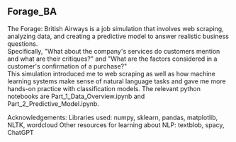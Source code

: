 ## Forage_BA
The Forage: British Airways is a job simulation that involves web scraping, analyzing data, and creating a predictive model to answer realistic business questions.  
Specifically, "What about the company's services do customers mention and what are their critiques?" and "What are the factors considered in a customer's confirmation of a purchase?"  
This simulation introduced me to web scraping as well as how machine learning systems make sense of natural language tasks and gave me more hands-on practice with classification models. 
The relevant python notebooks are Part_1_Data_Overview.ipynb and Part_2_Predictive_Model.ipynb.

Acknowledgements:
Libraries used: numpy, sklearn, pandas, matplotlib, NLTK, wordcloud
Other resources for learning about NLP: textblob, spacy, ChatGPT
